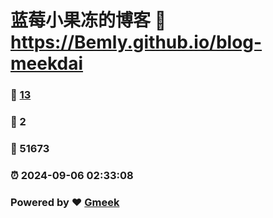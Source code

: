 # 蓝莓小果冻的博客 :link: https://Bemly.github.io/blog-meekdai 
### :page_facing_up: [13](https://Bemly.github.io/blog-meekdai/tag.html) 
### :speech_balloon: 2 
### :hibiscus: 51673 
### :alarm_clock: 2024-09-06 02:33:08 
### Powered by :heart: [Gmeek](https://github.com/Meekdai/Gmeek)
